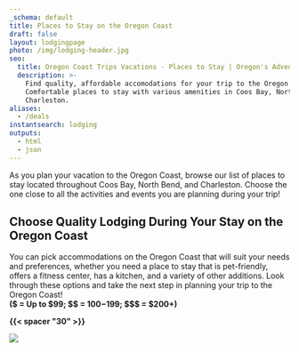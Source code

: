 ```yaml
---
_schema: default
title: Places to Stay on the Oregon Coast
draft: false
layout: lodgingpage
photo: /img/lodging-header.jpg
seo:
  title: Oregon Coast Trips Vacations - Places to Stay | Oregon's Adventure Coast
  description: >-
    Find quality, affordable accomodations for your trip to the Oregon Coast! 
    Comfortable places to stay with various amenities in Coos Bay, North Bend, &
    Charleston.
aliases:
  - /deals
instantsearch: lodging
outputs:
  - html
  - json
---
```

As you plan your vacation to the Oregon Coast, browse our list of places to stay located throughout Coos Bay, North Bend, and Charleston. Choose the one close to all the activities and events you are planning during your trip!

## Choose Quality Lodging During Your Stay on the Oregon Coast

You can pick accommodations on the Oregon Coast that will suit your needs and preferences, whether you need a place to stay that is pet-friendly, offers a fitness center, has a kitchen, and a variety of other additions. Look through these options and take the next step in planning your trip to the Oregon Coast!<br>**($ = Up to $99; $$ = $100-$199; $$$ = $200+)**

**{{< spacer "30" >}}**

<div><a href="/event/annual-holiday-lights-at-shore-acres/"><img src="/img/holidaylights-2048x190-11-23.jpg" /></a></div>